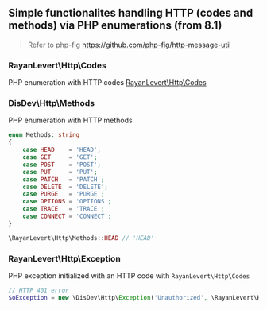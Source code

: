 ## Simple functionalites handling HTTP (codes and methods) via PHP enumerations (from 8.1)

> Refer to php-fig https://github.com/php-fig/http-message-util

### RayanLevert\Http\Codes

PHP enumeration with HTTP codes [RayanLevert\Http\Codes](src/Codes.php)

### DisDev\Http\Methods

PHP enumeration with HTTP methods

```php
enum Methods: string
{
    case HEAD    = 'HEAD';
    case GET     = 'GET';
    case POST    = 'POST';
    case PUT     = 'PUT';
    case PATCH   = 'PATCH';
    case DELETE  = 'DELETE';
    case PURGE   = 'PURGE';
    case OPTIONS = 'OPTIONS';
    case TRACE   = 'TRACE';
    case CONNECT = 'CONNECT';
}

\RayanLevert\Http\Methods::HEAD // 'HEAD'
```

### RayanLevert\Http\Exception

PHP exception initialized with an HTTP code with `RayanLevert\Http\Codes`

```php
// HTTP 401 error
$oException = new \DisDev\Http\Exception('Unauthorized', \RayanLevert\Http\Codes::CLIENT_UNAUTHORIZED)
```